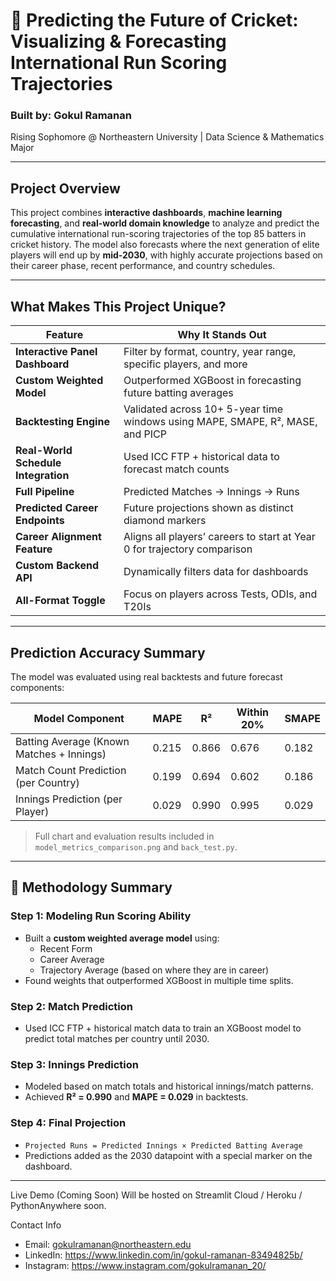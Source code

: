 # 🏏 Predicting the Future of Cricket: Visualizing & Forecasting International Run Scoring Trajectories

### Built by: Gokul Ramanan  
Rising Sophomore @ Northeastern University | Data Science & Mathematics Major

---

## Project Overview

This project combines **interactive dashboards**, **machine learning forecasting**, and **real-world domain knowledge** to analyze and predict the cumulative international run-scoring trajectories of the top 85 batters in cricket history. The model also forecasts where the next generation of elite players will end up by **mid-2030**, with highly accurate projections based on their career phase, recent performance, and country schedules.

---

## What Makes This Project Unique?

| Feature | Why It Stands Out |
|-----------|----------------------|
| **Interactive Panel Dashboard** | Filter by format, country, year range, specific players, and more |
| **Custom Weighted Model** | Outperformed XGBoost in forecasting future batting averages |
| **Backtesting Engine** | Validated across 10+ 5-year time windows using MAPE, SMAPE, R², MASE, and PICP |
| **Real-World Schedule Integration** | Used ICC FTP + historical data to forecast match counts |
| **Full Pipeline** | Predicted Matches → Innings → Runs |
| **Predicted Career Endpoints** | Future projections shown as distinct diamond markers |
| **Career Alignment Feature** | Aligns all players’ careers to start at Year 0 for trajectory comparison |
| **Custom Backend API** | Dynamically filters data for dashboards |
| **All-Format Toggle** | Focus on players across Tests, ODIs, and T20Is |

---

## Prediction Accuracy Summary

The model was evaluated using real backtests and future forecast components:

| Model Component                              | MAPE   | R²     | Within 20% | SMAPE |
|---------------------------------------------|--------|--------|-------------|--------|
| Batting Average (Known Matches + Innings)   | 0.215  | 0.866  | 0.676       | 0.182 |
| Match Count Prediction (per Country)        | 0.199  | 0.694  | 0.602       | 0.186 |
| Innings Prediction (per Player)             | 0.029  | 0.990  | 0.995       | 0.029 |

> Full chart and evaluation results included in `model_metrics_comparison.png` and `back_test.py`.

---

## 🧠 Methodology Summary

### Step 1: Modeling Run Scoring Ability
- Built a **custom weighted average model** using:
  - Recent Form
  - Career Average
  - Trajectory Average (based on where they are in career)
- Found weights that outperformed XGBoost in multiple time splits.

### Step 2: Match Prediction
- Used ICC FTP + historical match data to train an XGBoost model to predict total matches per country until 2030.

### Step 3: Innings Prediction
- Modeled based on match totals and historical innings/match patterns.
- Achieved **R² = 0.990** and **MAPE = 0.029** in backtests.

### Step 4: Final Projection
- `Projected Runs = Predicted Innings × Predicted Batting Average`
- Predictions added as the 2030 datapoint with a special marker on the dashboard.

---

Live Demo (Coming Soon)
Will be hosted on Streamlit Cloud / Heroku / PythonAnywhere soon.

Contact Info
- Email: gokulramanan@northeastern.edu
- LinkedIn: https://www.linkedin.com/in/gokul-ramanan-83494825b/
- Instagram: https://www.instagram.com/gokulramanan_20/
